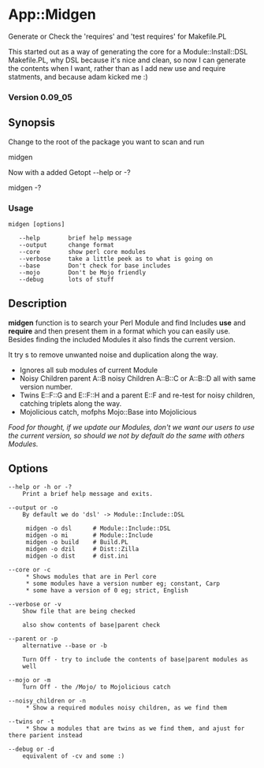 App::Midgen
==========

Generate or Check the 'requires' and 'test requires' for Makefile.PL

This started out as a way of generating the core for a Module::Install::DSL Makefile.PL, 
why DSL because it's nice and clean, so now I can generate the contents when I want, 
rather than as I add new use and require statments, and because adam kicked me :)


### Version 0.09_05

## Synopsis

Change to the root of the package you want to scan and run

 midgen


Now with a added Getopt --help or -?

 midgen -?

### Usage
    midgen [options]

       --help        brief help message
       --output      change format
       --core        show perl core modules
       --verbose     take a little peek as to what is going on
       --base        Don't check for base includes
       --mojo        Don't be Mojo friendly
       --debug       lots of stuff


## Description
**midgen** function is to search your Perl Module and find Includes **use** and **require** and then present them in a format which you can easily use.
Besides finding the included Modules it also finds the current version.

It try s to remove unwanted noise and duplication along the way.
* Ignores all sub modules of current Module
* Noisy Children parent A::B noisy Children A::B::C or A::B::D all with same version number.
* Twins E::F::G and E::F::H and a parent E::F and re-test for noisy children, catching triplets along the way.
* Mojolicious catch, mofphs Mojo::Base into Mojolicious

_Food for thought, if we update our Modules, don't we want our users to use the current version, so should we not by default do the same with others Modules._

## Options

    --help or -h or -?
        Print a brief help message and exits.

    --output or -o
        By default we do 'dsl' -> Module::Include::DSL

         midgen -o dsl      # Module::Include::DSL
         midgen -o mi       # Module::Include
         midgen -o build    # Build.PL
         midgen -o dzil     # Dist::Zilla
         midgen -o dist		# dist.ini

    --core or -c
         * Shows modules that are in Perl core
         * some modules have a version number eg; constant, Carp
         * some have a version of 0 eg; strict, English

    --verbose or -v
        Show file that are being checked

        also show contents of base|parent check

    --parent or -p
        alternative --base or -b

        Turn Off - try to include the contents of base|parent modules as
        well

    --mojo or -m
        Turn Off - the /Mojo/ to Mojolicious catch

    --noisy_children or -n
         * Show a required modules noisy children, as we find them
         
    --twins or -t
         * Show a modules that are twins as we find them, and ajust for there parient instead

    --debug or -d
        equivalent of -cv and some :)
